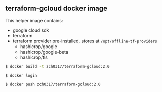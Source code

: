 ## terraform-gcloud docker image

This helper image contains:

* google cloud sdk
* terraform
* terraform provider pre-installed, stores at `/opt/offline-tf-providers`
    * hashicrop/google
    * hashicrop/google-beta
    * hashicrop/tls


```bash
$ docker build -t zch0317/terraform-gcloud:2.0
```

```
$ docker login
```

```
$ docker push zch0317/terraform-gcloud:2.0
```
